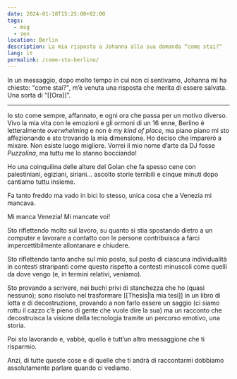 ```yaml
---
date: 2024-01-18T15:25:00+02:00
tags:
  - msg
  - zen
location: Berlin
description: La mia risposta a Johanna alla sua domanda “come stai?”
lang: it
permalink: /come-sto-berlino/
---
```

In un messaggio, dopo molto tempo in cui non ci sentivamo, Johanna mi ha chiesto: <q>come stai?</q>, m’è venuta una risposta che merita di essere salvata. Una sorta di “[[Ora]]”.

---

Io sto come sempre, affannato, e ogni ora che passa per un motivo diverso. Vivo la mia vita con le emozioni e gli ormoni di un 16 enne, Berlino è letteralmente <em lang='en'>overwhelming</em> e non è <em lang='en'>my kind of place</em>, ma piano piano mi sto affezionando e sto trovando la mia dimensione. Ho deciso che imparerò a mixare. Non esiste luogo migliore. Vorrei il mio nome d’arte da DJ fosse <cite>Puzzolina</cite>, ma tuttu me lo stanno bocciando!

Ho una coinquilina delle alture del Golan che fa spesso cene con palestiniani, egiziani, siriani… ascolto storie terribili e cinque minuti dopo cantiamo tuttu insieme.

Fa tanto freddo ma vado in bici lo stesso, unica cosa che a Venezia mi mancava.

Mi manca Venezia! Mi mancate voi!

Sto riflettendo molto sul lavoro, su quanto si stia spostando dietro a un computer e lavorare a contatto con le persone contribuisca a farci impercettibilmente allontanare e chiudere.

Sto riflettendo tanto anche sul mio posto, sul posto di ciascuna individualità in contesti straripanti come questo rispetto a contesti minuscoli come quelli da dove vengo (e, in termini relativi, veniamo).

Sto provando a scrivere, nei buchi privi di stanchezza che ho (quasi nessuno); sono risoluto nel trasformare [[Thesis|la mia tesi]] in un libro di lotta e di decostruzione, provando a non farlo essere un saggio (ci siamo rottu il cazzo c’è pieno di gente che vuole dire la sua) ma un racconto che decostruisca la visione della tecnologia tramite un percorso emotivo, una storia.

Poi sto lavorando e, vabbè, quello è tutt’un altro messaggione che ti risparmio.

Anzi, di tutte queste cose e di quelle che ti andrà di raccontarmi dobbiamo assolutamente parlare quando ci vediamo.
